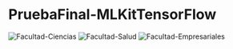 # PruebaFinal-MLKitTensorFlow

![Facultad-Ciencias](https://user-images.githubusercontent.com/118779104/224211085-6d44e019-e607-4b76-8a2d-7405595f45b2.jpg)
![Facultad-Salud](https://user-images.githubusercontent.com/118779104/224211087-4559c3ab-29cb-4824-b211-3cc3fada09ce.jpg)
![Facultad-Empresariales](https://user-images.githubusercontent.com/118779104/224211088-6e07974b-7530-44f2-9a62-ee63fe34da30.jpg)

